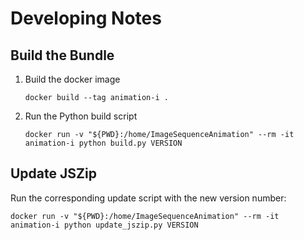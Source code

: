 # Developing Notes

## Build the Bundle
1. Build the docker image
    ```
    docker build --tag animation-i .
    ```
2. Run the Python build script
    ```
    docker run -v "${PWD}:/home/ImageSequenceAnimation" --rm -it animation-i python build.py VERSION
    ```

## Update JSZip
Run the corresponding update script with the new version number:
```
docker run -v "${PWD}:/home/ImageSequenceAnimation" --rm -it animation-i python update_jszip.py VERSION
```
